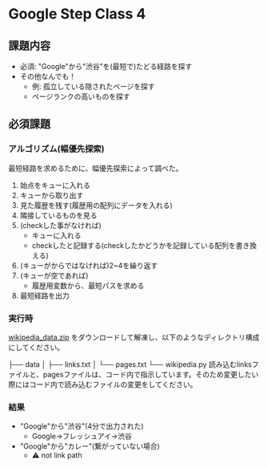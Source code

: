 # Google Step Class 4
## 課題内容
* 必須: "Google"から"渋谷"を(最短で)たどる経路を探す
* その他なんでも！
  * 例: 孤立している隠されたページを探す 
  * ページランクの高いものを探す

## 必須課題
### アルゴリズム(幅優先探索)

最短経路を求めるために、幅優先探索によって調べた。
1. 始点をキューに入れる
2. キューから取り出す
3. 見た履歴を残す(履歴用の配列にデータを入れる)
4. 隣接しているものを見る
5. (checkした事がなければ)
   * キューに入れる
   * checkしたと記録する(checkしたかどうかを記録している配列を書き換える)
6. (キューがからではなければ)2~4を繰り返す
7. (キューが空であれば)
   * 履歴用変数から、最短パスを求める
8. 最短経路を出力

### 実行時
[wikipedia_data.zip](https://drive.google.com/file/d/1zqtjSb-ZoR4rzVUWZrjNSES5GKJhYmmH/view?usp=sharing) をダウンロードして解凍し、以下のようなディレクトリ構成にしてください。
 
├── data 
│   ├── links.txt 
│   └── pages.txt 
└── wikipedia.py 
読み込むlinksファイルと、pagesファイルは、コード内で指示しています。そのため変更したい際にはコード内で読み込むファイルの変更をしてください。 
  
### 結果
* "Google"から"渋谷"(4分で出力された)
   * Google→フレッシュアイ→渋谷
* "Google"から"カレー"(繋がっていない場合)
   * ⚠️ not link path
